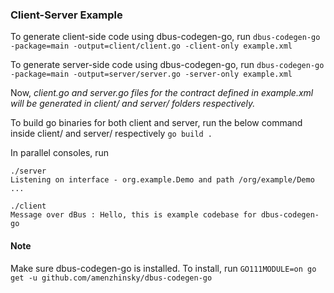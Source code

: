 ### Client-Server Example

To generate client-side code using dbus-codegen-go, run
 ```dbus-codegen-go -package=main -output=client/client.go -client-only example.xml```
 
To generate server-side code using dbus-codegen-go, run
 `dbus-codegen-go -package=main -output=server/server.go -server-only example.xml`
 
Now, *client.go and server.go files for the contract defined in example.xml will be generated in client/ and server/ folders respectively.*
 
To build go binaries for both client and server, run the below command inside client/ and server/ respectively
 `go build .`
 
In parallel consoles, run 
``` 
./server
Listening on interface - org.example.Demo and path /org/example/Demo ...
```

``` 
./client
Message over dBus : Hello, this is example codebase for dbus-codegen-go
```
#### Note
Make sure dbus-codegen-go is installed. To install, run
`GO111MODULE=on go get -u github.com/amenzhinsky/dbus-codegen-go`

